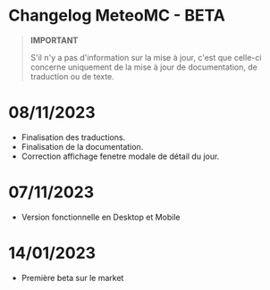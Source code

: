# Changelog MeteoMC - BETA

>**IMPORTANT**
>
>S'il n'y a pas d'information sur la mise à jour, c'est que celle-ci concerne uniquement de la mise à jour de documentation, de traduction ou de texte.

# 08/11/2023
- Finalisation des traductions.
- Finalisation de la documentation.
- Correction affichage fenetre modale de détail du jour.

# 07/11/2023
- Version fonctionnelle en Desktop et Mobile

# 14/01/2023
- Première beta sur le market
